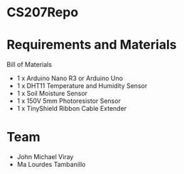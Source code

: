 # CS207Repo
Requirements and Materials
=========
Bill of Materials
* 1 x Arduino Nano R3 or Arduino Uno
* 1 x DHT11 Temperature and Humidity Sensor
* 1 x Soil Moisture Sensor
* 1 x 150V 5mm Photoresistor Sensor
* 1 x TinyShield Ribbon Cable Extender

Team
========
* John Michael Viray
* Ma Lourdes Tambanillo
